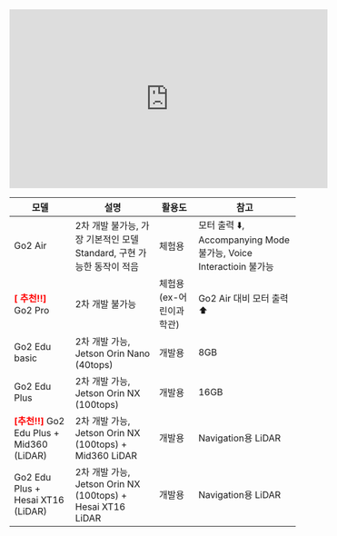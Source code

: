 <iframe width="560" height="315" src="https://www.youtube.com/embed/6zPvT0ig1VM" frameborder="0" allowfullscreen></iframe>

| 모델 | 설명 | 활용도 | 참고 |
|------|-----------------------------------------|----------|-------|  
| Go2 Air |	2차 개발 불가능, 가장 기본적인 모델 Standard, 구현 가능한 동작이 적음 | 체험용 | 모터 출력 ⬇️, Accompanying Mode 불가능, Voice Interactioin 불가능 |  
|<span style="color: red; font-weight: bold;">[ 추천‼️]</span> Go2 Pro | 2차 개발 불가능 | 체험용(ex-어린이과학관) | Go2 Air 대비 모터 출력 ⬆️ |  
| Go2 Edu basic | 2차 개발 가능, Jetson Orin Nano (40tops) | 개발용 | 8GB |  
| Go2 Edu Plus | 2차 개발 가능, Jetson Orin NX (100tops) | 개발용 | 16GB |  
| <span style="color: red; font-weight: bold;">[추천‼️]</span> Go2 Edu Plus + Mid360 (LiDAR) | 2차 개발 가능, Jetson Orin NX (100tops) + Mid360 LiDAR | 개발용 | Navigation용 LiDAR |  
| Go2 Edu Plus + Hesai XT16 (LiDAR) | 2차 개발 가능, Jetson Orin NX (100tops) + Hesai XT16 LiDAR | 개발용 | Navigation용 LiDAR |  